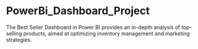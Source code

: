 # PowerBi_Dashboard_Project
The Best Seller Dashboard in Power BI provides an in-depth analysis of top-selling products, aimed at optimizing inventory management and marketing strategies.
